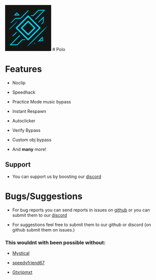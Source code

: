 <img src="logo.png" width="150" alt="the mod's logo" />
# Polo

# Features
* Noclip
- Speedhack
* Practice Mode music bypass
- Instant Respawn
* Autoclicker
- Verify Bypass
* Custom obj bypass
- And **many** more!

## Support
- You can support us by boosting our [discord](https://discord.gg/RaS9c7MEzc)

# Bugs/Suggestions
-  For bug reports you can send reports in issues on [github](https://github.com/Gtxripmxt/not-a-mod-menu) or you can submit them to our [discord](https://discord.gg/RaS9c7MEzc)
* For suggestions feel free to submit them to our github or discord (on github submit them on issues.)

### This wouldnt with been possible without:

- [Mystical](https://github.com/Mystical2090)
* [speedyfriend67](https://github.com/speedyfriend433)
- [Gtxripmxt](https://github.com/Gtxripmxt)
